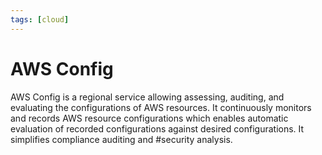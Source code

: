 ```yaml
---
tags: [cloud]
---
```


# AWS Config

AWS Config is a regional service allowing assessing, auditing, and evaluating
the configurations of AWS resources. It continuously monitors and records AWS
resource configurations which enables automatic evaluation of recorded
configurations against desired configurations. It simplifies compliance auditing
and #security analysis.
